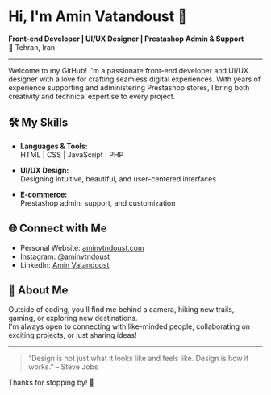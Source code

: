 # Hi, I'm Amin Vatandoust 👋

**Front-end Developer | UI/UX Designer | Prestashop Admin & Support**  
📍 Tehran, Iran

---

Welcome to my GitHub! I'm a passionate front-end developer and UI/UX designer with a love for crafting seamless digital experiences. With years of experience supporting and administering Prestashop stores, I bring both creativity and technical expertise to every project.

## 🛠️ My Skills

- **Languages & Tools:**  
  HTML | CSS | JavaScript | PHP

- **UI/UX Design:**  
  Designing intuitive, beautiful, and user-centered interfaces

- **E-commerce:**  
  Prestashop admin, support, and customization

## 🌐 Connect with Me

- Personal Website: [aminvtndoust.com](https://aminvtndoust.com)
- Instagram: [@aminvtndoust](https://www.instagram.com/aminvtndoust/)
- LinkedIn: [Amin Vatandoust](https://www.linkedin.com/in/amin-vatandoust-a05045164/)

## 📸 About Me

Outside of coding, you’ll find me behind a camera, hiking new trails, gaming, or exploring new destinations.  
I'm always open to connecting with like-minded people, collaborating on exciting projects, or just sharing ideas!

---

> “Design is not just what it looks like and feels like. Design is how it works.” – Steve Jobs

Thanks for stopping by! 🚀
